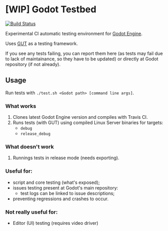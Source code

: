 # [WIP] Godot Testbed

[![Build Status](https://travis-ci.org/Xrayez/godot-testbed.svg?branch=master)](https://travis-ci.org/Xrayez/godot-testbed)

Experimental CI automatic testing environment for 
[Godot Engine](https://github.com/godotengine/godot).

Uses [GUT](https://github.com/bitwes/Gut) as a testing framework.

If you see any tests failing, you can report them here (as tests may fail due to 
lack of maintainance, so they have to be updated) or directly at Godot repository
(if not already).

## Usage

Run tests with `./test.sh <Godot path> [command line args]`.

### What works

1. Clones latest Godot Engine version and compiles with Travis CI.
2. Runs tests (with GUT) using compiled Linux Server binaries for targets:
    - `debug`
    - `release_debug`
    
### What doesn't work

1. Runnings tests in release mode (needs exporting).

### Useful for:

- script and core testing (what's exposed);
- issues testing present at Godot's main repository:
    - test logs can be linked to issue descriptions;
- preventing regressions and crashes to occur.

### Not really useful for:

* Editor (UI) testing (requires video driver)
